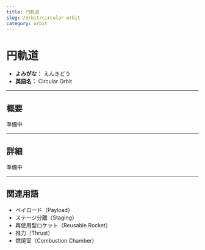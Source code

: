 ```yaml
---
title: 円軌道
slug: /orbit/circular-orbit
category: orbit
---
```


# 円軌道

- **よみがな：** えんきどう  
- **英語名：** Circular Orbit  

---

## 概要

準備中  

---

## 詳細

準備中  

---

## 関連用語

- ペイロード（Payload）
- ステージ分離（Staging）
- 再使用型ロケット（Reusable Rocket）
- 推力（Thrust）
- 燃焼室（Combustion Chamber）
